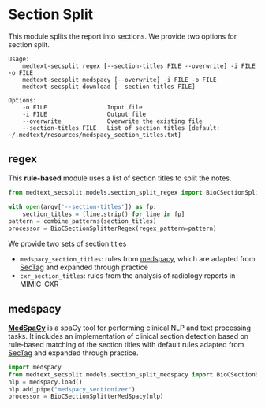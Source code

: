# Section Split

This module splits the report into sections. 
We provide two options for section split.

```shell
Usage:
    medtext-secsplit regex [--section-titles FILE --overwrite] -i FILE -o FILE
    medtext-secsplit medspacy [--overwrite] -i FILE -o FILE
    medtext-secsplit download [--section-titles FILE]

Options:
    -o FILE                 Input file
    -i FILE                 Output file
    --overwrite             Overwrite the existing file
    --section-titles FILE   List of section titles [default: ~/.medtext/resources/medspacy_section_titles.txt]
```

## regex

This **rule-based** module uses a list of section titles to split the notes.

```python
from medtext_secsplit.models.section_split_regex import BioCSectionSplitterRegex, combine_patterns

with open(argv['--section-titles']) as fp:
    section_titles = [line.strip() for line in fp]
pattern = combine_patterns(section_titles)
processor = BioCSectionSplitterRegex(regex_pattern=pattern)
```

We provide two sets of section titles
* `medspacy_section_titles`: rules from [medspacy](https://github.com/medspacy/medspacy/blob/master/resources/section_patterns.json), 
    which are adapted from [SecTag](https://www.vumc.org/cpm/cpm-blog/sectag-tagging-clinical-note-section-headers) and expanded through practice
* `cxr_section_titles`: rules from the analysis of radiology reports in MIMIC-CXR

## medspacy

[**MedSpaCy**](https://github.com/medspacy/medspacy) is a spaCy tool for performing
clinical NLP and text processing tasks.
It includes an implementation of clinical section detection based on rule-based
matching of the section titles with default rules adapted from
[SecTag](https://pubmed.ncbi.nlm.nih.gov/18999303/) and
expanded through practice.

```python
import medspacy
from medtext_secsplit.models.section_split_medspacy import BioCSectionSplitterMedSpacy
nlp = medspacy.load()
nlp.add_pipe("medspacy_sectionizer")
processor = BioCSectionSplitterMedSpacy(nlp)
```
